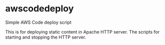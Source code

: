 # awscodedeploy
Simple AWS Code deploy script

This is for deploying static content in Apache HTTP server. The scripts for starting and stopping the HTTP server. 
